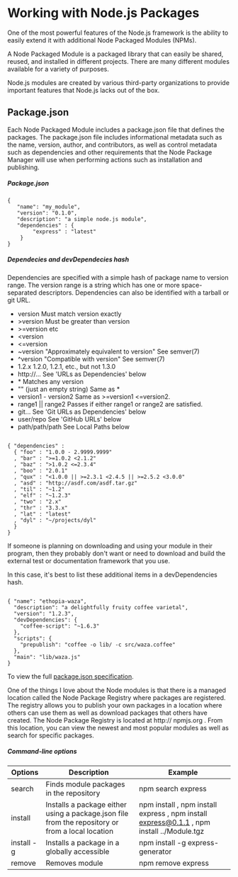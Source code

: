Working with Node.js Packages 
=============================

One of the most powerful features of the Node.js framework is the ability to easily extend it with additional Node Packaged Modules (NPMs).

A Node Packaged Module is a packaged library that can easily be shared, reused, and installed in different projects. There are many different modules available for a variety of purposes.

Node.js modules are created by various third-party organizations to provide important features that Node.js lacks out of the box.

Package.json
------------

Each Node Packaged Module includes a package.json file that defines the packages. The package.json file includes informational metadata such as the name, version, author, and contributors, as well as control metadata such as dependencies and other requirements that the Node Package Manager will use when performing actions such as installation and publishing.

##### Package.json
```
{ 
   "name": "my_module", 
   "version": "0.1.0", 
   "description": "a simple node.js module", 
   "dependencies" : { 
   		"express" : "latest" 
   	} 
}

```

##### Dependecies and devDependecies hash

Dependencies are specified with a simple hash of package name to version range. The version range is a string which has one or more space-separated descriptors. Dependencies can also be identified with a tarball or git URL.

   - version Must match version exactly
   - \>version Must be greater than version
   - \>=version etc
   - <version
   - <=version
   - ~version "Approximately equivalent to version" See semver(7)
   - ^version "Compatible with version" See semver(7)
   - 1.2.x 1.2.0, 1.2.1, etc., but not 1.3.0
   - http://... See 'URLs as Dependencies' below
   - \* Matches any version
   - "" (just an empty string) Same as *
   - version1 - version2 Same as >=version1 <=version2.
   - range1 || range2 Passes if either range1 or range2 are satisfied.
   - git... See 'Git URLs as Dependencies' below
   - user/repo See 'GitHub URLs' below
   - path/path/path See Local Paths below 

```

{ "dependencies" :
  { "foo" : "1.0.0 - 2.9999.9999"
  , "bar" : ">=1.0.2 <2.1.2"
  , "baz" : ">1.0.2 <=2.3.4"
  , "boo" : "2.0.1"
  , "qux" : "<1.0.0 || >=2.3.1 <2.4.5 || >=2.5.2 <3.0.0"
  , "asd" : "http://asdf.com/asdf.tar.gz"
  , "til" : "~1.2"
  , "elf" : "~1.2.3"
  , "two" : "2.x"
  , "thr" : "3.3.x"
  , "lat" : "latest"
  , "dyl" : "~/projects/dyl"
  }
}

```

If someone is planning on downloading and using your module in their program, then they probably don't want or need to download and build the external test or documentation framework that you use.

In this case, it's best to list these additional items in a devDependencies hash.

```

{ "name": "ethopia-waza",
  "description": "a delightfully fruity coffee varietal",
  "version": "1.2.3",
  "devDependencies": {
    "coffee-script": "~1.6.3"
  },
  "scripts": {
    "prepublish": "coffee -o lib/ -c src/waza.coffee"
  },
  "main": "lib/waza.js"
}

```

To view the full [package.json specification].

One of the things I love about the Node modules is that there is a managed location called the Node Package Registry where packages are registered. The registry allows you to publish your own packages in a location where others can use them as well as download packages that others have created. The Node Package Registry is located at http:// npmjs.org . From this location, you can view the newest and most popular modules as well as search for specific packages.

##### Command-line options 

| Options   	  | Description  									| Example               |
|---------------|-----------------------------------------------|-----------------------|
| search      	| Finds module packages in the repository       | npm search express    |
| install    	  | Installs a package either using a package.json file from the repository or from a local location        | npm install , npm install express , npm install express@0.1.1 , npm install ../Module.tgz         |
| install -g  	| Installs a package in a globally accessible   | npm install -g express-generator|
| remove		    | Removes module  								              | npm remove express   	|






[package.json specification]:https://www.npmjs.org/doc/files/package.json.html


